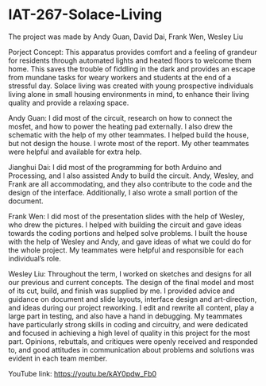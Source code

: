 # IAT-267-Solace-Living

The project was made by Andy Guan, David Dai, Frank Wen, Wesley Liu

Porject Concept:
This apparatus provides comfort and a feeling of grandeur for residents through automated lights and heated floors to welcome them home. This saves the trouble of fiddling in the dark and provides an escape from mundane tasks for weary workers and students at the end of a stressful day. Solace living was created with young prospective individuals living alone in small housing environments in mind, to enhance their living quality and provide a relaxing space.

Andy Guan:
I did most of the circuit, research on how to connect the mosfet, and how to power the heating pad externally. I also drew the schematic with the help of my other teammates. I helped build the house, but not design the house. I wrote most of the report. My other teammates were helpful and available for extra help.

Jianghui Dai:
I did most of the programming for both Arduino and Processing, and I also assisted Andy to build the circuit. Andy, Wesley, and Frank are all accommodating, and they also contribute to the code and the design of the interface. Additionally, I also wrote a small portion of the document.

Frank Wen:
I did most of the presentation slides with the help of Wesley, who drew the pictures. I helped with building the circuit and gave ideas towards the coding portions and helped solve problems. I built the house with the help of Wesley and Andy, and gave ideas of what we could do for the whole project. My teammates were helpful and responsible for each individual’s role.

Wesley Liu:
Throughout the term, I worked on sketches and designs for all our previous and current concepts. The design of the final model and most of its cut, build, and finish was supplied by me. I provided advice and guidance on document and slide layouts, interface design and art-direction, and ideas during our project reworking. I edit and rewrite all content, play a large part in testing, and also have a hand in debugging. My teammates have particularly strong skills in coding and circuitry, and were dedicated and focused in achieving a high level of quality in this project for the most part. Opinions, rebuttals, and critiques were openly received and responded to, and good attitudes in communication about problems and solutions was evident in each team member.

YouTube link: https://youtu.be/kAY0pdw_Fb0
